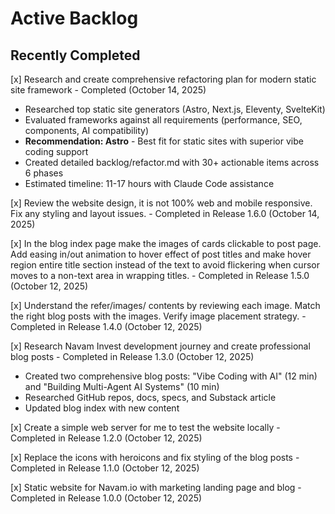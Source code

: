 # Active Backlog

## Recently Completed

[x] Research and create comprehensive refactoring plan for modern static site framework - Completed (October 14, 2025)
   - Researched top static site generators (Astro, Next.js, Eleventy, SvelteKit)
   - Evaluated frameworks against all requirements (performance, SEO, components, AI compatibility)
   - **Recommendation: Astro** - Best fit for static sites with superior vibe coding support
   - Created detailed backlog/refactor.md with 30+ actionable items across 6 phases
   - Estimated timeline: 11-17 hours with Claude Code assistance

[x] Review the website design, it is not 100% web and mobile responsive. Fix any styling and layout issues. - Completed in Release 1.6.0 (October 14, 2025)

[x] In the blog index page make the images of cards clickable to post page. Add easing in/out animation to hover effect of post titles and make hover region entire title section instead of the text to avoid flickering when cursor moves to a non-text area in wrapping titles. - Completed in Release 1.5.0 (October 12, 2025)

[x] Understand the refer/images/ contents by reviewing each image. Match the right blog posts with the images. Verify image placement strategy. - Completed in Release 1.4.0 (October 12, 2025)

[x] Research Navam Invest development journey and create professional blog posts - Completed in Release 1.3.0 (October 12, 2025)
   - Created two comprehensive blog posts: "Vibe Coding with AI" (12 min) and "Building Multi-Agent AI Systems" (10 min)
   - Researched GitHub repos, docs, specs, and Substack article
   - Updated blog index with new content

[x] Create a simple web server for me to test the website locally - Completed in Release 1.2.0 (October 12, 2025)

[x] Replace the icons with heroicons and fix styling of the blog posts - Completed in Release 1.1.0 (October 12, 2025)

[x] Static website for Navam.io with marketing landing page and blog - Completed in Release 1.0.0 (October 12, 2025)
